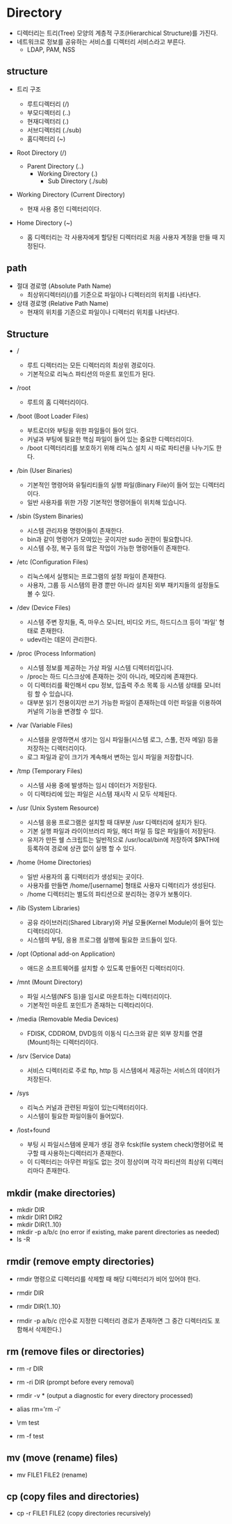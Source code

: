 # Directory

- 디렉터리는 트리(Tree) 모양의 계층적 구조(Hierarchical Structure)를 가진다.
- 네트워크로 정보를 공유하는 서비스를 디렉터리 서비스라고 부른다.
  - LDAP, PAM, NSS

## structure

- 트리 구조
  - 루트디렉터리 (/)
  - 부모디렉터리 (..)
  - 현재디렉터리 (.)
  - 서브디렉터리 (./sub)
  - 홈디렉터리 (~)

- Root Directory (/)
  - Parent Directory (..)
    - Working Directory (.)
      - Sub Directory (./sub)

- Working Directory (Current Directory)
  - 현재 사용 중인 디렉터리이다.

- Home Directory (~)
  - 홈 디렉터리는 각 사용자에게 할당된 디렉터리로 처음 사용자 계정을 만들 때 지정된다.

## path

- 절대 경로명 (Absolute Path Name)
  - 최상위디렉터리(/)를 기준으로 파일이나 디렉터리의 위치를 나타낸다.
- 상태 경로명 (Relative Path Name)
  - 현재의 위치를 기존으로 파일이나 디렉터리 위치를 나타낸다.

## Structure

- /
  - 루트 디렉터리는 모든 디렉터리의 최상위 경로이다.
  - 기본적으로 리눅스 파티션의 마운트 포인트가 된다.

- /root
  - 루트의 홈 디렉터리이다.

- /boot (Boot Loader Files)
  - 부트로더와 부팅을 위한 파일들이 들어 있다.
  - 커널과 부팅에 필요한 핵심 파일이 들어 있는 중요한 디렉터리이다.
  - /boot 디렉터리리를 보호하기 위해 리눅스 설치 시 따로 파티션을 나누기도 한다.

- /bin (User Binaries)
  - 기본적인 명령어와 유틸리티들의 실행 파일(Binary File)이 들어 있는 디렉터리이다.
  - 일반 사용자를 위한 가장 기본적인 명령어들이 위치해 있습니다.

- /sbin (System Binaries)
  - 시스템 관리자용 명령어들이 존재한다.
  - bin과 같이 명령어가 모여있는 곳이지만 sudo 권한이 필요합니다.
  - 시스템 수정, 복구 등의 많은 작업이 가능한 명령어들이 존재한다.

- /etc (Configuration Files)
  - 리눅스에서 실행되는 프로그램의 설정 파일이 존재한다.
  - 사용자, 그룹 등 시스템의 환경 뿐만 아니라 설치된 외부 패키지들의 설정들도 볼 수 있다.

- /dev (Device Files)
  - 시스템 주변 장치들, 즉, 마우스 모니터, 비디오 카드, 하드디스크 등이 '파일' 형태로 존재한다.
  - udev라는 데몬이 관리한다.

- /proc (Process Information)
  - 시스템 정보를 제공하는 가상 파일 시스템 디렉터리입니다.
  - /proc는 하드 디스크상에 존재하는 것이 아니라, 메모리에 존재한다.
  - 이 디렉터리를 확인해서 cpu 정보, 입출력 주소 목록 등 시스템 상태를 모니터링 할 수 있습니다.
  - 대부분 읽기 전용이지만 쓰기 가능한 파일이 존재하는데 이런 파일을 이용하여 커널의 기능을 변경할 수 있다.

- /var (Variable Files)
  - 시스템을 운영하면서 생기는 임시 파일들(시스템 로그, 스풀, 전자 메일) 등을 저장하는 디렉터리이다.
  - 로그 파일과 같이 크기가 계속해서 변하는 임시 파일을 저장합니다.

- /tmp (Temporary Files)
  - 시스템 사용 중에 발생하는 임시 데이터가 저장된다.
  - 이 디렉타리에 있는 파일은 시스템 재시작 시 모두 삭제된다.

- /usr (Unix System Resource)
  - 시스템 응용 프로그램은 설치할 때 대부분 /usr 디렉터리에 설치가 된다.
  - 기본 실행 파일과 라이이브러리 파일, 헤더 파일 등 많은 파일들이 저장된다.
  - 유저가 만든 쉘 스크립트는 일반적으로 /usr/local/bin에 저장하여 $PATH에 등록하여 경로에 상관 없이 실행 할 수 있다.

- /home (Home Directories)
  - 일반 사용자의 홈 디렉터리가 생성되는 곳이다.
  - 사용자를 만들면 /home/[username] 형태로 사용자 디렉터리가 생성된다.
  - /home 디렉터리는 별도의 파티션으로 분리하는 경우가 보통이다.

- /lib (System Libraries)
  - 공유 라이브러리(Shared Library)와 커널 모듈(Kernel Module)이 들어 있는 디렉터리이다.
  - 시스템의 부팅, 응용 프로그램 실행에 필요한 코드들이 있다.

- /opt (Optional add-on Application)
  - 애드온 소프트웨어를 설치할 수 있도록 만들어진 디렉터리이다.

- /mnt (Mount Directory)
  - 파일 시스템(NFS 등)을 임시로 마운트하는 디렉터리이다.
  - 기본적인 마운트 포인트가 존재하는 디렉타리이다.

- /media (Removable Media Devices)
  - FDISK, CDDROM, DVD등의 이동식 디스크와 같은 외부 장치를 연결(Mount)하는 디렉터리이다.

- /srv (Service Data)
  - 서비스 디렉터리로 주로 ftp, http 등 시스템에서 제공하는 서비스의 데이터가 저장된다.

- /sys
  - 리눅스 커널과 관련된 파일이 있는디렉터리이다.
  - 시스템이 필요한 파일이들이 들어있다.

- /lost+found
  - 부팅 시 파일시스템에 문제가 생길 경우 fcsk(file system check)명령어로 복구할 때 사용하는디렉터리가 존재한다.
  - 이 디렉터리는 아무런 파일도 없는 것이 정상이며 각각 파티션의 최상위 디렉터리마다 존재한다.

## mkdir (make directories)

- mkdir DIR
- mkdir DIR1 DIR2
- mkdir DIR{1..10}
- mkdir -p a/b/c (no error if existing, make parent directories as needed)
- ls -R

## rmdir (remove empty directories)

- rmdir 명령으로 디렉터리를 삭제할 때 해당 디렉터리가 비어 있어야 한다.

- rmdir DIR
- rmdir DIR{1..10}
- rmdir -p a/b/c (인수로 지정한 디렉터리 경로가 존재하면 그 중간 디렉터리도 포함해서 삭제한다.)

## rm (remove files or directories)

- rm -r DIR
- rm -ri DIR (prompt before every removal)
- rmdir -v * (output a diagnostic for every directory processed)

- alias rm='rm -i'
- \rm test
- rm -f test

## mv (move (rename) files)

- mv FILE1 FILE2 (rename)

## cp (copy files and directories)

- cp -r FILE1 FILE2 (copy directories recursively)
